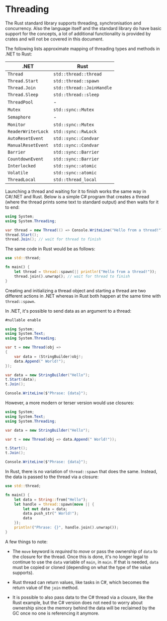 # Threading

The Rust standard library supports threading, synchronisation and concurrency.
Also the language itself and the standard library do have basic support for the
concepts, a lot of additional functionality is provided by crates and will not
be covered in this document.

The following lists approximate mapping of threading types and methods in .NET
to Rust:

| .NET               | Rust                      |
| ------------------ | ------------------------- |
| `Thread`           | `std::thread::thread`     |
| `Thread.Start`     | `std::thread::spawn`      |
| `Thread.Join`      | `std::thread::JoinHandle` |
| `Thread.Sleep`     | `std::thread::sleep`      |
| `ThreadPool`       | -                         |
| `Mutex`            | `std::sync::Mutex`        |
| `Semaphore`        | -                         |
| `Monitor`          | `std::sync::Mutex`        |
| `ReaderWriterLock` | `std::sync::RwLock`       |
| `AutoResetEvent`   | `std::sync::Condvar`      |
| `ManualResetEvent` | `std::sync::Condvar`      |
| `Barrier`          | `std::sync::Barrier`      |
| `CountdownEvent`   | `std::sync::Barrier`      |
| `Interlocked`      | `std::sync::atomic`       |
| `Volatile`         | `std::sync::atomic`       |
| `ThreadLocal`      | `std::thread_local`       |

Launching a thread and waiting for it to finish works the same way in C#/.NET
and Rust. Below is a simple C# program that creates a thread (where the thread
prints some text to standard output) and then waits for it to end:

```csharp
using System;
using System.Threading;

var thread = new Thread(() => Console.WriteLine("Hello from a thread!"));
thread.Start();
thread.Join(); // wait for thread to finish
```

The same code in Rust would be as follows:

```rust
use std::thread;

fn main() {
    let thread = thread::spawn(|| println!("Hello from a thread!"));
    thread.join().unwrap(); // wait for thread to finish
}
```

Creating and initializing a thread object and starting a thread are two
different actions in .NET whereas in Rust both happen at the same time with
`thread::spawn`.

In .NET, it's possible to send data as an argument to a thread:

```csharp
#nullable enable

using System;
using System.Text;
using System.Threading;

var t = new Thread(obj =>
{
    var data = (StringBuilder)obj!;
    data.Append(" World!");
});

var data = new StringBuilder("Hello");
t.Start(data);
t.Join();

Console.WriteLine($"Phrase: {data}");
```

However, a more modern or terser version would use closures:

```csharp
using System;
using System.Text;
using System.Threading;

var data = new StringBuilder("Hello");

var t = new Thread(obj => data.Append(" World!"));

t.Start();
t.Join();

Console.WriteLine($"Phrase: {data}");
```

In Rust, there is no variation of `thread::spawn` that does the same. Instead,
the data is passed to the thread via a closure:

```rust
use std::thread;

fn main() {
    let data = String::from("Hello");
    let handle = thread::spawn(move || {
        let mut data = data;
        data.push_str(" World!");
        data
    });
    println!("Phrase: {}", handle.join().unwrap());
}
```

A few things to note:

- The `move` keyword is _required_ to _move_ or pass the ownership of `data`
  to the closure for the thread. Once this is done, it's no longer legal to
  continue to use the `data` variable of `main`, in `main`. If that is needed,
  `data` must be copied or cloned (depending on what the type of the value
  supports).

- Rust thread can return values, like tasks in C#, which becomes the return
  value of the `join` method.

- It is possible to also pass data to the C# thread via a clousre, like the
  Rust example, but the C# version does not need to worry about ownership
  since the memory behind the data will be reclaimed by the GC once no one is
  referencing it anymore.
